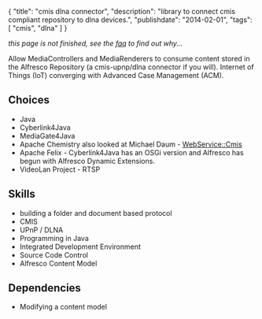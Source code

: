 {
    "title": "cmis dlna connector",
    "description": "library to connect cmis compliant repository to dlna devices.",
    "publishdate": "2014-02-01",
    "tags": [ "cmis", "dlna" ]
}

_this page is not finished, see the [faq](/about) to find out why..._ 

Allow MediaControllers and MediaRenderers to consume content stored in the Alfresco Repository (a cmis-upnp/dlna connector if you will).  Internet of Things (IoT) converging with Advanced Case Management (ACM).

## Choices

* Java  
* Cyberlink4Java  
* MediaGate4Java  
* Apache Chemistry  also looked at Michael Daum - [WebService::Cmis](https://github.com/MichaelDaum/cmis-perl)  
* Apache Felix - Cyberlink4Java has an OSGi version and Alfresco has begun with Alfresco Dynamic Extensions.
* VideoLan Project - RTSP 

## Skills

* building a folder and document based protocol  
* CMIS  
* UPnP / DLNA  
* Programming in Java  
* Integrated Development Environment  
* Source Code Control  
* Alfresco Content Model  


## Dependencies

* Modifying a content model  